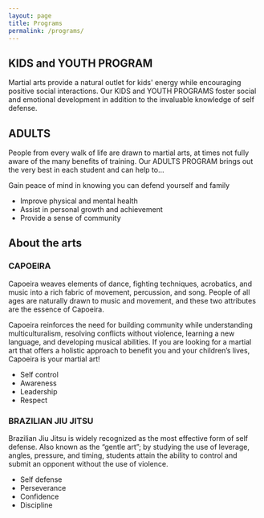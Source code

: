 ```yaml
---
layout: page
title: Programs
permalink: /programs/
---
```


## KIDS and YOUTH PROGRAM
Martial arts provide a natural outlet for kids' energy while encouraging positive social interactions. Our KIDS and YOUTH PROGRAMS foster social and emotional development in addition to the invaluable knowledge of self defense.

## ADULTS
People from every walk of life are drawn to martial arts, at times not fully aware of the many benefits of training. Our ADULTS PROGRAM brings out the very best in each student and can help to...

Gain peace of mind in knowing you can defend yourself and family
* Improve physical and mental health 
* Assist in personal growth and achievement 
* Provide a sense of community 

## About the arts
### CAPOEIRA
Capoeira weaves elements of dance, fighting techniques, acrobatics, and music into a rich fabric of movement, percussion, and song. People of all ages are naturally drawn to music and movement, and these two attributes are the essence of Capoeira. 

Capoeira reinforces the need for building community while understanding multiculturalism, resolving conflicts without violence, learning a new language, and developing musical abilities. If you are looking for a martial art that offers a holistic approach to benefit you and your children’s lives, Capoeira is your martial art! 

* Self control  
* Awareness
* Leadership 
* Respect

### BRAZILIAN JIU JITSU
Brazilian Jiu Jitsu is widely recognized as the most effective form of self defense. Also known as the “gentle art”; by studying the use of leverage, angles, pressure, and timing, students attain the ability to control and submit an opponent without the use of violence.

* Self defense
* Perseverance 
* Confidence
* Discipline 




